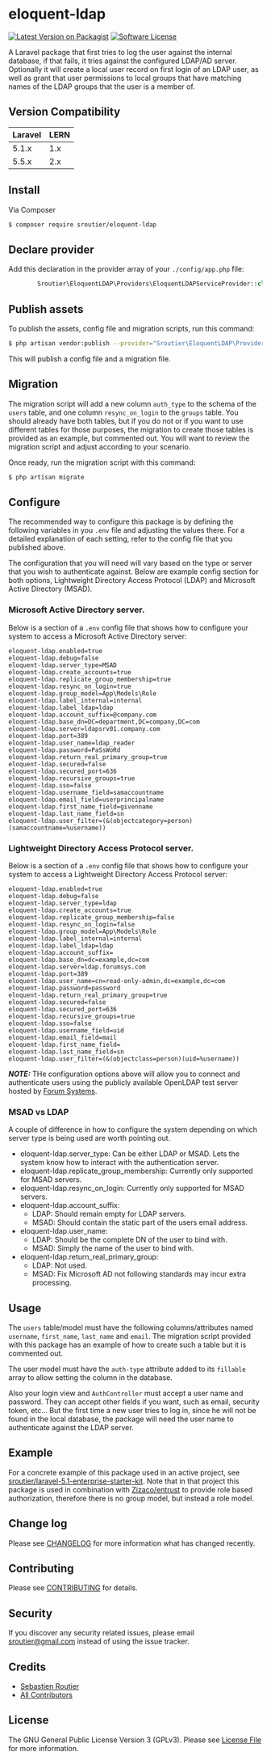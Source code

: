 # eloquent-ldap

[![Latest Version on Packagist][ico-version]][link-packagist]
[![Software License][ico-license]](LICENSE.md)

A Laravel package that first tries to log the user against the internal 
database, if that fails, it tries against the configured LDAP/AD 
server. Optionally it will create a local user record on first
login of an LDAP user, as well as grant that user permissions
to local groups that have matching names of the LDAP groups
that the user is a member of.


## Version Compatibility

 Laravel  | LERN
:---------|:----------
 5.1.x    | 1.x
 5.5.x    | 2.x


## Install

Via Composer

``` bash
$ composer require sroutier/eloquent-ldap
```

## Declare provider

Add this declaration in the provider array of your `./config/app.php` file:

``` php
        Sroutier\EloquentLDAP\Providers\EloquentLDAPServiceProvider::class,
```

## Publish assets

To publish the assets, config file and migration scripts, run this command:

``` bash
$ php artisan vendor:publish --provider="Sroutier\EloquentLDAP\Providers\EloquentLDAPServiceProvider"
```

This will publish a config file and a migration file.

## Migration

The migration script will add a new column `auth_type` to the schema of the 
`users` table, and one column `resync_on_login` to the `groups` table. You 
should already have both tables, but if you do not or if you want to use
different tables for those purposes, the migration to create those 
tables is provided as an example, but commented out. You will 
want to review the migration script and adjust according to 
your scenario.

Once ready, run the migration script with this command:

``` bash
$ php artisan migrate
```

## Configure

The recommended way to configure this package is by defining the following 
variables in you `.env` file and adjusting the values there. For a 
detailed explanation of each setting, refer to the config file 
that you published above.

The configuration that you will need will vary based on the type or server that you wish to authenticate against.
Below are example config section for both options, Lightweight Directory Access Protocol (LDAP) and Microsoft 
Active Directory (MSAD).

### Microsoft Active Directory server.

Below is a section of a ```.env``` config file that shows how to configure your system to access a Microsoft Active 
Directory server:

```
eloquent-ldap.enabled=true
eloquent-ldap.debug=false
eloquent-ldap.server_type=MSAD
eloquent-ldap.create_accounts=true
eloquent-ldap.replicate_group_membership=true
eloquent-ldap.resync_on_login=true
eloquent-ldap.group_model=App\Models\Role
eloquent-ldap.label_internal=internal
eloquent-ldap.label_ldap=ldap
eloquent-ldap.account_suffix=@company.com
eloquent-ldap.base_dn=DC=department,DC=company,DC=com
eloquent-ldap.server=ldapsrv01.company.com
eloquent-ldap.port=389
eloquent-ldap.user_name=ldap_reader
eloquent-ldap.password=PaSsWoRd
eloquent-ldap.return_real_primary_group=true
eloquent-ldap.secured=false
eloquent-ldap.secured_port=636
eloquent-ldap.recursive_groups=true
eloquent-ldap.sso=false
eloquent-ldap.username_field=samaccountname
eloquent-ldap.email_field=userprincipalname
eloquent-ldap.first_name_field=givenname
eloquent-ldap.last_name_field=sn
eloquent-ldap.user_filter=(&(objectcategory=person)(samaccountname=%username))
```

### Lightweight Directory Access Protocol server.

Below is a section of a ```.env``` config file that shows how to configure your system to access a Lightweight 
Directory Access Protocol server:

```
eloquent-ldap.enabled=true
eloquent-ldap.debug=false
eloquent-ldap.server_type=ldap
eloquent-ldap.create_accounts=true
eloquent-ldap.replicate_group_membership=false
eloquent-ldap.resync_on_login=false
eloquent-ldap.group_model=App\Models\Role
eloquent-ldap.label_internal=internal
eloquent-ldap.label_ldap=ldap
eloquent-ldap.account_suffix=
eloquent-ldap.base_dn=dc=example,dc=com
eloquent-ldap.server=ldap.forumsys.com
eloquent-ldap.port=389
eloquent-ldap.user_name=cn=read-only-admin,dc=example,dc=com
eloquent-ldap.password=password
eloquent-ldap.return_real_primary_group=true
eloquent-ldap.secured=false
eloquent-ldap.secured_port=636
eloquent-ldap.recursive_groups=true
eloquent-ldap.sso=false
eloquent-ldap.username_field=uid
eloquent-ldap.email_field=mail
eloquent-ldap.first_name_field=
eloquent-ldap.last_name_field=sn
eloquent-ldap.user_filter=(&(objectclass=person)(uid=%username))
```

**_NOTE:_** THe configuration options above will allow you to connect and authenticate users using the publicly 
available OpenLDAP test server hosted by 
[Forum Systems](http://www.forumsys.com/en/tutorials/integration-how-to/ldap/online-ldap-test-server/).

### MSAD vs LDAP

A couple of difference in how to configure the system depending on which server type is being used are worth pointing 
out.

* eloquent-ldap.server_type: Can be either LDAP or MSAD. Lets the system know how to interact with the authentication server.
* eloquent-ldap.replicate_group_membership: Currently only supported for MSAD servers.
* eloquent-ldap.resync_on_login: Currently only supported for MSAD servers.
* eloquent-ldap.account_suffix:
    * LDAP: Should remain empty for LDAP servers. 
    * MSAD: Should contain the static part of the users email address.
* eloquent-ldap.user_name:
    * LDAP: Should be the complete DN of the user to bind with.
    * MSAD: Simply the name of the user to bind with.
* eloquent-ldap.return_real_primary_group:
    * LDAP: Not used.
    * MSAD: Fix Microsoft AD not following standards may incur extra processing.

## Usage

The `users` table/model must have the following columns/attributes named 
`username`, `first_name`, `last_name` and `email`. The migration 
script provided with this package has an example of how to 
create such a table but it is commented out.
 
The user model must have the `auth-type` attribute added to its `fillable` array
to allow setting the column in the database.

Also your login view and `AuthController` must accept a user name and password.
They can accept other fields if you want, such as email, security token, 
etc... But the first time a new user tries to log in, since he will not
be found in the local database, the package will need the user name to
authenticate against the LDAP server. 

## Example

For a concrete example of this package used in an active project, see 
[sroutier/laravel-5.1-enterprise-starter-kit](https://github.com/sroutier/laravel-5.1-enterprise-starter-kit).
Note that in that project this package is used in combination with 
[Zizaco/entrust](https://github.com/zizaco/entrust) to provide
role based authorization, therefore there is no group model, 
but instead a role model.

## Change log

Please see [CHANGELOG](CHANGELOG.md) for more information what has changed recently.

## Contributing

Please see [CONTRIBUTING](CONTRIBUTING.md) for details.

## Security

If you discover any security related issues, please email sroutier@gmail.com instead of using the issue tracker.

## Credits

- [Sebastien Routier](https://github.com/sroutier)
- [All Contributors](https://github.com/sroutier/eloquent-ldap/graphs/contributors)

## License

The GNU General Public License Version 3 (GPLv3). Please see [License File](LICENSE.md) for more information.

[ico-version]: https://img.shields.io/badge/packagist-v0.1.2-orange.svg
[ico-license]: https://img.shields.io/badge/licence-GPLv3-brightgreen.svg

[link-packagist]: https://packagist.org/packages/sroutier/eloquent-ldap
